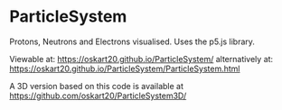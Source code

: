 # ParticleSystem
Protons, Neutrons and Electrons visualised.
Uses the p5.js library.

Viewable at:
https://oskart20.github.io/ParticleSystem/
alternatively at:
https://oskart20.github.io/ParticleSystem/ParticleSystem.html

A 3D version based on this code is available at https://github.com/oskart20/ParticleSystem3D/
